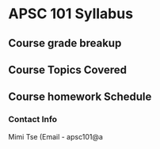 # APSC 101 Syllabus

## Course grade breakup


## Course Topics Covered

## Course homework Schedule


### Contact Info

Mimi Tse (Email - apsc101@a

